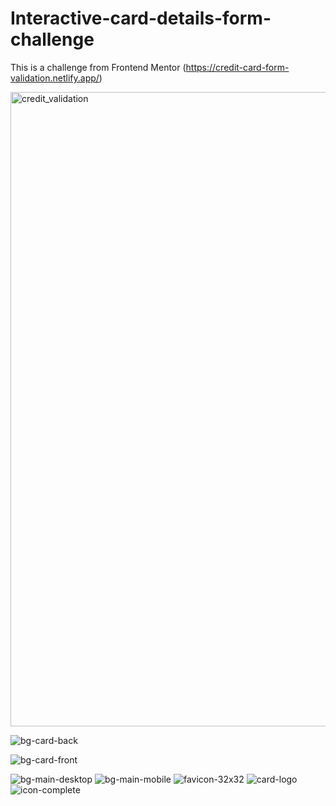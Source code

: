 # Interactive-card-details-form-challenge
This is a challenge from Frontend Mentor (https://credit-card-form-validation.netlify.app/)


<img width="1015" alt="credit_validation" src="https://user-images.githubusercontent.com/70451928/186569857-445147a7-38af-44ed-aa62-b47239cb42c7.png">



![bg-card-back](https://user-images.githubusercontent.com/70451928/183109655-42c570a8-16d3-47b6-b366-c9e70f101491.png)



![bg-card-front](https://user-images.githubusercontent.com/70451928/183109745-b02ac54a-f22b-4399-b696-4f7701dfd0e5.png)

![bg-main-desktop](https://user-images.githubusercontent.com/70451928/183109770-900aace1-1b25-49b9-ae87-a071a5a21863.png)
![bg-main-mobile](https://user-images.githubusercontent.com/70451928/183109779-2cdf23a6-9c83-4f3a-ae76-8a7fb86f899e.png)
![favicon-32x32](https://user-images.githubusercontent.com/70451928/183109794-0e37f900-3f49-4add-8ec4-f929a1f97f91.png)
![card-logo](https://user-images.githubusercontent.com/70451928/183109811-2895a694-4406-4cff-89fc-84072da77ce4.svg)
![icon-complete](https://user-images.githubusercontent.com/70451928/183109818-fa7668a6-8c47-45bb-a59a-a2cd407d6eca.svg)
